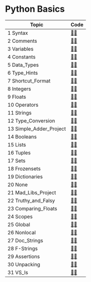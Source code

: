 # Python Basics

| Topic                   | Code                              |
| ----------------------- | --------------------------------- |
| 1 Syntax               | [👨‍💻](01_Syntax/code/example.py)               |
| 2 Comments             | [👨‍💻](02_Comments/code/example.py)             |
| 3 Variables            | [👨‍💻](03_Variables/code/example.py)            |
| 4 Constants            | [👨‍💻](04_Constants/code/example.py)            |
| 5 Data_Types           | [👨‍💻](05_Data_Types/code/example.py)           |
| 6 Type_Hints           | [👨‍💻](06_Type_Hints/code/example.py)           |
| 7 Shortcut_Format      | [👨‍💻](07_Shortcut_Format/code/example.py)      |
| 8 Integers             | [👨‍💻](08_Integers/code/example.py)             |
| 9 Floats               | [👨‍💻](09_Floats/code/example.py)               |
| 10 Operators            | [👨‍💻](10_Operators/code/example.py)            |
| 11 Strings              | [👨‍💻](11_Strings/code/example.py)              |
| 12 Type_Conversion      | [👨‍💻](12_Type_Conversion/code/example.py)      |
| 13 Simple_Adder_Project | [👨‍💻](13_Simple_Adder_Project/code/example.py) |
| 14 Booleans             | [👨‍💻](14_Booleans/code/example.py)             |
| 15 Lists                | [👨‍💻](15_Lists/code/example.py)                |
| 16 Tuples               | [👨‍💻](16_Tuples/code/example.py)               |
| 17 Sets                 | [👨‍💻](17_Sets/code/example.py)                 |
| 18 Frozensets           | [👨‍💻](18_Frozensets/code/example.py)           |
| 19 Dictionaries         | [👨‍💻](19_Dictionaries/code/example.py)         |
| 20 None                 | [👨‍💻](20_None/code/example.py)                 |
| 21 Mad_Libs_Project     | [👨‍💻](21_Mad_Libs_Project/code/example.py)     |
| 22 Truthy_and_Falsy     | [👨‍💻](22_Truthy_and_Falsy/code/example.py)     |
| 23 Comparing_Floats     | [👨‍💻](23_Comparing_Floats/code/example.py)     |
| 24 Scopes               | [👨‍💻](24_Scopes/code/example.py)               |
| 25 Global               | [👨‍💻](25_Global/code/example.py)               |
| 26 Nonlocal             | [👨‍💻](26_Nonlocal/code/example.py)             |
| 27 Doc_Strings          | [👨‍💻](27_Doc_Strings/code/example.py)          |
| 28 F-Strings            | [👨‍💻](28_F-Strings/code/example.py)            |
| 29 Assertions           | [👨‍💻](29_Assertions/code/example.py)           |
| 30 Unpacking            | [👨‍💻](30_Unpacking/code/example.py)            |
| 31 VS_Is                | [👨‍💻](31_VS_Is/code/example.py)                |
